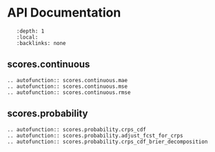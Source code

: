 
# API Documentation

```{contents} Table of Contents
   :depth: 1
   :local:
   :backlinks: none
```


## scores.continuous
```{eval-rst}
.. autofunction:: scores.continuous.mae
.. autofunction:: scores.continuous.mse
.. autofunction:: scores.continuous.rmse
```

## scores.probability
```{eval-rst}
.. autofunction:: scores.probability.crps_cdf
.. autofunction:: scores.probability.adjust_fcst_for_crps
.. autofunction:: scores.probability.crps_cdf_brier_decomposition
```
